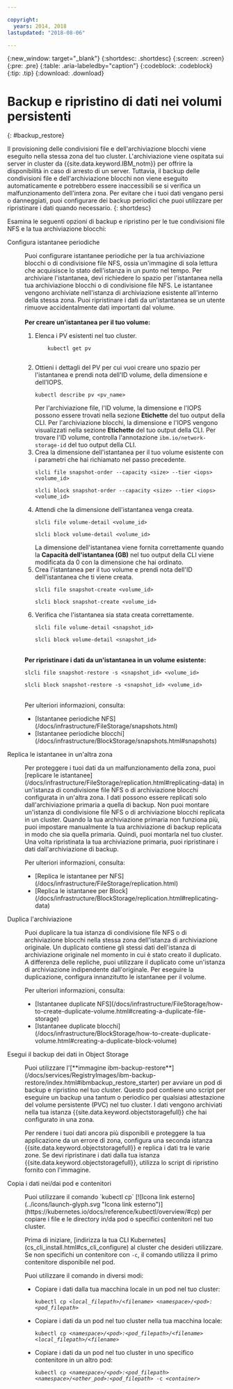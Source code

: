 ```yaml
---

copyright:
  years: 2014, 2018
lastupdated: "2018-08-06"

---
```


{:new_window: target="_blank"}
{:shortdesc: .shortdesc}
{:screen: .screen}
{:pre: .pre}
{:table: .aria-labeledby="caption"}
{:codeblock: .codeblock}
{:tip: .tip}
{:download: .download}


# Backup e ripristino di dati nei volumi persistenti
{: #backup_restore}

Il provisioning delle condivisioni file e dell'archiviazione blocchi viene eseguito nella stessa zona del tuo cluster. L'archiviazione viene ospitata sui server in cluster da {{site.data.keyword.IBM_notm}} per offrire la disponibilità in caso di arresto di un server. Tuttavia, il backup delle condivisioni file e dell'archiviazione blocchi non viene eseguito automaticamente e potrebbero essere inaccessibili se si verifica un malfunzionamento dell'intera zona. Per evitare che i tuoi dati vengano persi o danneggiati, puoi configurare dei backup periodici che puoi utilizzare per ripristinare i dati quando necessario.
{: shortdesc}

Esamina le seguenti opzioni di backup e ripristino per le tue condivisioni file NFS e la tua archiviazione blocchi:

<dl>
  <dt>Configura istantanee periodiche</dt>
  <dd><p>Puoi configurare istantanee periodiche per la tua archiviazione blocchi o di condivisione file NFS, ossia un'immagine di sola lettura che acquisisce lo stato dell'istanza in un punto nel tempo. Per archiviare l'istantanea, devi richiedere lo spazio per l'istantanea nella tua archiviazione blocchi o di condivisione file NFS. Le istantanee vengono archiviate nell'istanza di archiviazione esistente all'interno della stessa zona. Puoi ripristinare i dati da un'istantanea se un utente rimuove accidentalmente dati importanti dal volume. </br></br> <strong>Per creare un'istantanea per il tuo volume:</strong><ol><li>Elenca i PV esistenti nel tuo cluster. <pre class="pre"><code>    kubectl get pv
    </code></pre></li><li>Ottieni i dettagli del PV per cui vuoi creare uno spazio per l'istantanea e prendi nota dell'ID volume, della dimensione e dell'IOPS. <pre class="pre"><code>kubectl describe pv &lt;pv_name&gt;</code></pre> Per l'archiviazione file, l'ID volume, la dimensione e l'IOPS possono essere trovati nella sezione <strong>Etichette</strong> del tuo output della CLI. Per l'archiviazione blocchi, la dimensione e l'IOPS vengono visualizzati nella sezione <strong>Etichette</strong> del tuo output della CLI. Per trovare l'ID volume, controlla l'annotazione <code>ibm.io/network-storage-id</code> del tuo output della CLI. </li><li>Crea la dimensione dell'istantanea per il tuo volume esistente con i parametri che hai richiamato nel passo precedente. <pre class="pre"><code>slcli file snapshot-order --capacity &lt;size&gt; --tier &lt;iops&gt; &lt;volume_id&gt;</code></pre><pre class="pre"><code>slcli block snapshot-order --capacity &lt;size&gt; --tier &lt;iops&gt; &lt;volume_id&gt;</code></pre></li><li>Attendi che la dimensione dell'istantanea venga creata. <pre class="pre"><code>slcli file volume-detail &lt;volume_id&gt;</code></pre><pre class="pre"><code>slcli block volume-detail &lt;volume_id&gt;</code></pre>La dimensione dell'istantanea viene fornita correttamente quando la <strong>Capacità dell'istantanea (GB)</strong> nel tuo output della CLI viene modificata da 0 con la dimensione che hai ordinato. </li><li>Crea l'istantanea per il tuo volume e prendi nota dell'ID dell'istantanea che ti viene creata. <pre class="pre"><code>slcli file snapshot-create &lt;volume_id&gt;</code></pre><pre class="pre"><code>slcli block snapshot-create &lt;volume_id&gt;</code></pre></li><li>Verifica che l'istantanea sia stata creata correttamente. <pre class="pre"><code>slcli file volume-detail &lt;snapshot_id&gt;</code></pre><pre class="pre"><code>slcli block volume-detail &lt;snapshot_id&gt;</code></pre></li></ol></br><strong>Per ripristinare i dati da un'istantanea in un volume esistente: </strong><pre class="pre"><code>slcli file snapshot-restore -s &lt;snapshot_id&gt; &lt;volume_id&gt;</code></pre><pre class="pre"><code>slcli block snapshot-restore -s &lt;snapshot_id&gt; &lt;volume_id&gt;</code></pre></br>Per ulteriori informazioni, consulta:<ul><li>[Istantanee periodiche NFS](/docs/infrastructure/FileStorage/snapshots.html)</li><li>[Istantanee periodiche blocchi](/docs/infrastructure/BlockStorage/snapshots.html#snapshots)</li></ul></p></dd>
  <dt>Replica le istantanee in un'altra zona</dt>
 <dd><p>Per proteggere i tuoi dati da un malfunzionamento della zona, puoi [replicare le istantanee](/docs/infrastructure/FileStorage/replication.html#replicating-data) in un'istanza di condivisione file NFS o di archiviazione blocchi configurata in un'altra zona. I dati possono essere replicati solo dall'archiviazione primaria a quella di backup. Non puoi montare un'istanza di condivisione file NFS o di archiviazione blocchi replicata in un cluster. Quando la tua archiviazione primaria non funziona più, puoi impostare manualmente la tua archiviazione di backup replicata in modo che sia quella primaria. Quindi, puoi montarla nel tuo cluster. Una volta ripristinata la tua archiviazione primaria, puoi ripristinare i dati dall'archiviazione di backup.</p>
 <p>Per ulteriori informazioni, consulta:<ul><li>[Replica le istantanee per NFS](/docs/infrastructure/FileStorage/replication.html)</li><li>[Replica le istantanee per Block](/docs/infrastructure/BlockStorage/replication.html#replicating-data)</li></ul></p></dd>
 <dt>Duplica l'archiviazione</dt>
 <dd><p>Puoi duplicare la tua istanza di condivisione file NFS o di archiviazione blocchi nella stessa zona dell'istanza di archiviazione originale. Un duplicato contiene gli stessi dati dell'istanza di archiviazione originale nel momento in cui è stato creato il duplicato. A differenza delle repliche, puoi utilizzare il duplicato come un'istanza di archiviazione indipendente dall'originale. Per eseguire la duplicazione, configura innanzitutto le istantanee per il volume.</p>
 <p>Per ulteriori informazioni, consulta:<ul><li>[Istantanee duplicate NFS](/docs/infrastructure/FileStorage/how-to-create-duplicate-volume.html#creating-a-duplicate-file-storage)</li><li>[Istantanee duplicate blocchi](/docs/infrastructure/BlockStorage/how-to-create-duplicate-volume.html#creating-a-duplicate-block-volume)</li></ul></p></dd>
  <dt>Esegui il backup dei dati in Object Storage</dt>
  <dd><p>Puoi utilizzare l'[**immagine ibm-backup-restore**](/docs/services/RegistryImages/ibm-backup-restore/index.html#ibmbackup_restore_starter) per avviare un pod di backup e ripristino nel tuo cluster. Questo pod contiene uno script per eseguire un backup una tantum o periodico per qualsiasi attestazione del volume persistente (PVC) nel tuo cluster. I dati vengono archiviati nella tua istanza {{site.data.keyword.objectstoragefull}} che hai configurato in una zona.</p>
  <p>Per rendere i tuoi dati ancora più disponibili e proteggere la tua applicazione da un errore di zona, configura una seconda istanza {{site.data.keyword.objectstoragefull}} e replica i dati tra le varie zone. Se devi ripristinare i dati dalla tua istanza {{site.data.keyword.objectstoragefull}}, utilizza lo script di ripristino fornito con l'immagine.</p></dd>
<dt>Copia i dati nei/dai pod e contenitori</dt>
<dd><p>Puoi utilizzare il comando `kubectl cp` [![Icona link esterno](../icons/launch-glyph.svg "Icona link esterno")](https://kubernetes.io/docs/reference/kubectl/overview/#cp) per copiare i file e le directory in/da pod o specifici contenitori nel tuo cluster.</p>
<p>Prima di iniziare, [indirizza la tua CLI Kubernetes](cs_cli_install.html#cs_cli_configure) al cluster che desideri utilizzare. Se non specifichi un contenitore con <code>-c</code>, il comando utilizza il primo contenitore disponibile nel pod.</p>
<p>Puoi utilizzare il comando in diversi modi:</p>
<ul>
<li>Copiare i dati dalla tua macchina locale in un pod nel tuo cluster: <pre class="pre"><code>kubectl cp <var>&lt;local_filepath&gt;/&lt;filename&gt;</var> <var>&lt;namespace&gt;/&lt;pod&gt;:&lt;pod_filepath&gt;</var></code></pre></li>
<li>Copiare i dati da un pod nel tuo cluster nella tua macchina locale: <pre class="pre"><code>kubectl cp <var>&lt;namespace&gt;/&lt;pod&gt;:&lt;pod_filepath&gt;/&lt;filename&gt;</var> <var>&lt;local_filepath&gt;/&lt;filename&gt;</var></code></pre></li>
<li>Copiare i dati da un pod nel tuo cluster in uno specifico contenitore in un altro pod: <pre class="pre"><code>kubectl cp <var>&lt;namespace&gt;/&lt;pod&gt;:&lt;pod_filepath&gt;</var> <var>&lt;namespace&gt;/&lt;other_pod&gt;:&lt;pod_filepath&gt;</var> -c <var>&lt;container></var></code></pre></li>
</ul></dd>
  </dl>

